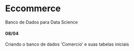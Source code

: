 # Eccommerce
 Banco de Dados para Data Science

 #### 08/04
 Criando o banco de dados 'Comercio' e suas tabelas iniciais
